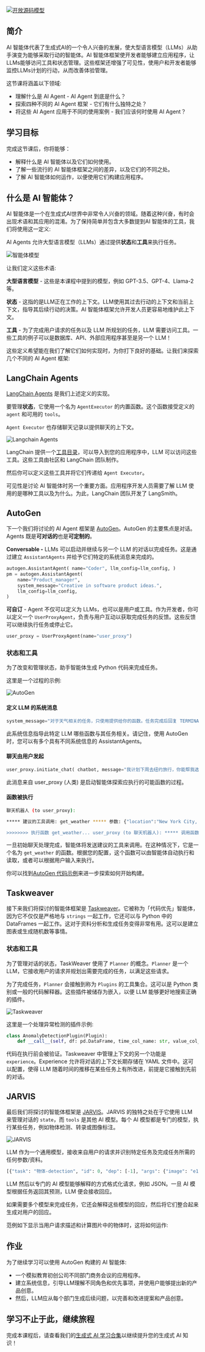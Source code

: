 [![开放源码模型](../../images/17-lesson-banner.png?WT.mc_id=academic-105485-koreyst)](https://aka.ms/gen-ai-lesson17-gh?WT.mc_id=academic-105485-koreyst)

## 简介

AI 智能体代表了生成式AI的一个令人兴奋的发展，使大型语言模型（LLMs）从助手演变为能够采取行动的智能体。AI 智能体框架使开发者能够建立应用程序，让LLMs能够访问工具和状态管理。这些框架还增强了可见性，使用户和开发者能够监控LLMs计划的行动，从而改善体验管理。

这节课将涵盖以下领域:

- 理解什么是 AI Agent - AI Agent 到底是什么？
- 探索四种不同的 AI Agent 框架 - 它们有什么独特之处？
- 将这些 AI Agent 应用于不同的使用案例 - 我们应该何时使用 AI Agent？

## 学习目标

完成这节课后，你将能够：

- 解释什么是 AI 智能体以及它们如何使用。
- 了解一些流行的 AI 智能体框架之间的差异，以及它们的不同之处。
- 了解 AI 智能体如何运作，以便使用它们构建应用程序。

## 什么是 AI 智能体？

AI 智能体是一个在生成式AI世界中非常令人兴奋的领域。随着这种兴奋，有时会出现术语和其应用的混淆。为了保持简单并包含大多数提到AI 智能体的工具，我们将使用这一定义:

AI Agents 允许大型语言模型（LLMs）通过提供**状态**和**工具**来执行任务。

![智能体模型](../../images/what-agent.png?WT.mc_id=academic-105485-koreyst)

让我们定义这些术语:

**大型语言模型** - 这些是本课程中提到的模型，例如 GPT-3.5、GPT-4、Llama-2 等。

**状态** - 这指的是LLM正在工作的上下文。LLM使用其过去行动的上下文和当前上下文，指导其后续行动的决策。AI 智能体框架允许开发人员更容易地维护此上下文。

**工具** - 为了完成用户请求的任务以及 LLM 所规划的任务，LLM 需要访问工具。一些工具的例子可以是数据库、API、外部应用程序甚至是另一个 LLM！

这些定义希望能在我们了解它们如何实现时，为你打下良好的基础。让我们来探索几个不同的 AI Agent 框架:

## LangChain Agents

[LangChain Agents](https://python.langchain.com/docs/how_to/#agents?WT.mc_id=academic-105485-koreyst) 是我们上述定义的实现。

要管理**状态**，它使用一个名为 `AgentExecutor` 的内置函数。这个函数接受定义的 `agent` 和可用的 `tools`。

`Agent Executor` 也存储聊天记录以提供聊天的上下文。

![Langchain Agents](../../images/langchain-agents.png?WT.mc_id=academic-105485-koreyst)

LangChain 提供一个[工具目录](https://integrations.langchain.com/tools?WT.mc_id=academic-105485-koreyst)，可以导入到您的应用程序中，LLM 可以访问这些工具。这些工具由社区和 LangChain 团队制作。

然后你可以定义这些工具并将它们传递给 `Agent Executor`。

可见性是讨论 AI 智能体时另一个重要方面。应用程序开发人员需要了解 LLM 使用的是哪种工具以及为什么。为此，LangChain 团队开发了 LangSmith。

## AutoGen

下一个我们将讨论的 AI Agent 框架是 [AutoGen](https://microsoft.github.io/autogen/?WT.mc_id=academic-105485-koreyst)。AutoGen 的主要焦点是对话。Agents 既是**可对话的**也是**可定制的**。

**Conversable -** LLMs 可以启动并继续与另一个 LLM 的对话以完成任务。这是通过建立 `AssistantAgents` 并给予它们特定的系统消息来完成的。

```python
autogen.AssistantAgent( name="Coder", llm_config=llm_config, ) 
pm = autogen.AssistantAgent( 
    name="Product_manager", 
    system_message="Creative in software product ideas.",
    llm_config=llm_config, 
)
```

**可自订** - Agent 不仅可以定义为 LLMs，也可以是用户或工具。作为开发者，你可以定义一个 `UserProxyAgent`，负责与用户互动以获取完成任务的反馈。这些反馈可以继续执行任务或停止它。

```python
user_proxy = UserProxyAgent(name="user_proxy")
```

### 状态和工具

为了改变和管理状态，助手智能体生成 Python 代码来完成任务。

这里是一个过程的示例:

![AutoGen](../../images/autogen.png?WT.mc_id=academic-105485-koreyst)

#### 定义 LLM 的系统消息

```python
system_message="对于天气相关的任务，只使用提供给你的函数。任务完成后回复 TERMINATE。"
```

此系统信息指导此特定 LLM 哪些函数与其任务相关。请记住，使用 AutoGen 时，您可以有多个具有不同系统信息的 AssistantAgents。

#### 聊天由用户发起

```python
user_proxy.initiate_chat( chatbot, message="我计划下周去纽约旅行，你能帮我选择穿什么吗？", )
```

此消息来自 user_proxy (人类) 是启动智能体探索应执行的可能函数的过程。

#### 函数被执行

```bash
聊天机器人 (to user_proxy):

***** 建议的工具调用: get_weather ***** 参数: {"location":"New York City, NY","time_periond:"7","temperature_unit":"Celsius"} ******************************************************** --------------------------------------------------------------------------------

>>>>>>>> 执行函数 get_weather... user_proxy (to 聊天机器人): ***** 调用函数 "get_weather" 的回应 ***** 112.22727272727272 EUR ****************************************************************

```

一旦初始聊天处理完成，智能体将发送建议的工具来调用。在这种情况下，它是一个名为 `get_weather` 的函数。根据您的配置，这个函数可以由智能体自动执行和读取，或者可以根据用户输入来执行。

你可以找到[AutoGen 代码示例](https://microsoft.github.io/autogen/docs/Examples/?WT.mc_id=academic-105485-koreyst)来进一步探索如何开始构建。

## Taskweaver

接下来我们将探讨的智能体框架是 [Taskweaver](https://microsoft.github.io/TaskWeaver/?WT.mc_id=academic-105485-koreyst)。它被称为「代码优先」智能体，因为它不仅仅是严格地与 `strings` 一起工作，它还可以与 Python 中的 DataFrames 一起工作。这对于资料分析和生成任务变得非常有用。这可以是建立图表或生成随机数等事情。

### 状态和工具

为了管理对话的状态，TaskWeaver 使用了 `Planner` 的概念。`Planner` 是一个 LLM，它接收用户的请求并规划出需要完成的任务，以满足这些请求。

为了完成任务，`Planner` 会接触到称为 `Plugins` 的工具集合。这可以是 Python 类别或一般的代码解释器。这些插件被储存为嵌入，以便 LLM 能够更好地搜索正确的插件。

![Taskweaver](../../images/taskweaver.png?WT.mc_id=academic-105485-koreyst)

这里是一个处理异常检测的插件示例:

```python
class AnomalyDetectionPlugin(Plugin): 
    def __call__(self, df: pd.DataFrame, time_col_name: str, value_col_name: str):
```

代码在执行前会被验证。Taskweaver 中管理上下文的另一个功能是 `experience`。Experience 允许将对话的上下文长期存储在 YAML 文件中。这可以配置，使得 LLM 随着时间的推移在某些任务上有所改进，前提是它接触到先前的对话。

## JARVIS

最后我们将探讨的智能体框架是 [JARVIS](https://github.com/microsoft/JARVIS?tab=readme-ov-file?WT.mc_id=academic-105485-koreyst)。JARVIS 的独特之处在于它使用 LLM 来管理对话的 `state`，而 `tools` 是其他 AI 模型。每个 AI 模型都是专门的模型，执行某些任务，例如物体检测、转录或图像标注。

![JARVIS](../../images/jarvis.png?WT.mc_id=academic-105485-koreyst)

LLM 作为一个通用模型，接收来自用户的请求并识别特定任务及完成任务所需的任何参数/资料。

```python
[{"task": "物体-detection", "id": 0, "dep": [-1], "args": {"image": "e1.jpg" }}]
```

LLM 然后以专门的 AI 模型能够解释的方式格式化请求，例如 JSON。一旦 AI 模型根据任务返回其预测，LLM 便会接收回应。

如果需要多个模型来完成任务，它还会解释这些模型的回应，然后将它们整合起来生成对用户的回应。

范例如下显示当用户请求描述和计算图片中的物体时，这将如何运作:

## 作业

为了继续学习可以使用 AutoGen 构建的 AI 智能体:

- 一个模拟教育初创公司不同部门商务会议的应用程序。
- 建立系统信息，引导LLM理解不同角色和优先事项，并使用户能够提出新的产品创意。
- 然后，LLM应从每个部门生成后续问题，以完善和改进提案和产品创意。

## 学习不止于此，继续旅程

完成本课程后，请查看我们的[生成式 AI 学习合集](https://aka.ms/genai-collection?WT.mc_id=academic-105485-koreyst)以继续提升您的生成式 AI 知识！


